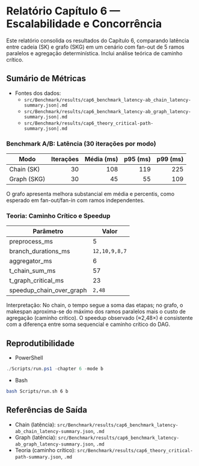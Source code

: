 # Relatório Capítulo 6 — Escalabilidade e Concorrência

Este relatório consolida os resultados do Capítulo 6, comparando latência entre cadeia (SK) e grafo (SKG) em um cenário com fan-out de 5 ramos paralelos e agregação determinística. Inclui análise teórica de caminho crítico.

## Sumário de Métricas

- Fontes dos dados:
  - `src/Benchmark/results/cap6_benchmark_latency-ab_chain_latency-summary.json|.md`
  - `src/Benchmark/results/cap6_benchmark_latency-ab_graph_latency-summary.json|.md`
  - `src/Benchmark/results/cap6_theory_critical-path-summary.json|.md`

### Benchmark A/B: Latência (30 iterações por modo)

| Modo | Iterações | Média (ms) | p95 (ms) | p99 (ms) |
|---|---:|---:|---:|---:|
| Chain (SK) | 30 | 108 | 119 | 225 |
| Graph (SKG) | 30 | 45 | 55 | 109 |

O grafo apresenta melhora substancial em média e percentis, como esperado em fan-out/fan-in com ramos independentes.

### Teoria: Caminho Crítico e Speedup

| Parâmetro | Valor |
|---|---|
| preprocess_ms | 5 |
| branch_durations_ms | `12,10,9,8,7` |
| aggregator_ms | 6 |
| t_chain_sum_ms | 57 |
| t_graph_critical_ms | 23 |
| speedup_chain_over_graph | `2,48` |

Interpretação: No chain, o tempo segue a soma das etapas; no grafo, o makespan aproxima-se do máximo dos ramos paralelos mais o custo de agregação (caminho crítico). O speedup observado (≈2,48×) é consistente com a diferença entre soma sequencial e caminho crítico do DAG.

## Reprodutibilidade

- PowerShell
```powershell
./Scripts/run.ps1 -chapter 6 -mode b
```

- Bash
```bash
bash Scripts/run.sh 6 b
```

## Referências de Saída

- Chain (latência): `src/Benchmark/results/cap6_benchmark_latency-ab_chain_latency-summary.json`, `.md`
- Graph (latência): `src/Benchmark/results/cap6_benchmark_latency-ab_graph_latency-summary.json`, `.md`
- Teoria (caminho crítico): `src/Benchmark/results/cap6_theory_critical-path-summary.json`, `.md`

